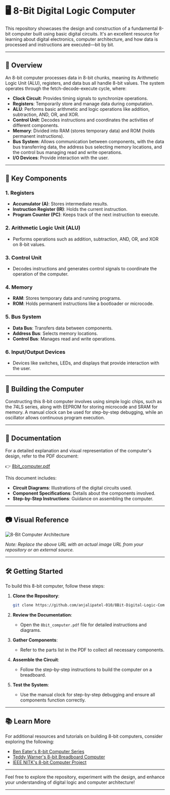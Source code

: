 # 🖥️ 8-Bit Digital Logic Computer

This repository showcases the design and construction of a fundamental 8-bit computer built using basic digital circuits. It's an excellent resource for learning about digital electronics, computer architecture, and how data is processed and instructions are executed—bit by bit.

---

## 📘 Overview

An 8-bit computer processes data in 8-bit chunks, meaning its Arithmetic Logic Unit (ALU), registers, and data bus all handle 8-bit values. The system operates through the fetch-decode-execute cycle, where:

* **Clock Circuit**: Provides timing signals to synchronize operations.
* **Registers**: Temporarily store and manage data during computation.
* **ALU**: Performs basic arithmetic and logic operations like addition, subtraction, AND, OR, and XOR.
* **Control Unit**: Decodes instructions and coordinates the activities of different components.
* **Memory**: Divided into RAM (stores temporary data) and ROM (holds permanent instructions).
* **Bus System**: Allows communication between components, with the data bus transferring data, the address bus selecting memory locations, and the control bus managing read and write operations.
* **I/O Devices**: Provide interaction with the user.

---

## 🧠 Key Components

### 1. **Registers**

* **Accumulator (A)**: Stores intermediate results.
* **Instruction Register (IR)**: Holds the current instruction.
* **Program Counter (PC)**: Keeps track of the next instruction to execute.

### 2. **Arithmetic Logic Unit (ALU)**

* Performs operations such as addition, subtraction, AND, OR, and XOR on 8-bit values.

### 3. **Control Unit**

* Decodes instructions and generates control signals to coordinate the operation of the computer.

### 4. **Memory**

* **RAM**: Stores temporary data and running programs.
* **ROM**: Holds permanent instructions like a bootloader or microcode.

### 5. **Bus System**

* **Data Bus**: Transfers data between components.
* **Address Bus**: Selects memory locations.
* **Control Bus**: Manages read and write operations.

### 6. **Input/Output Devices**

* Devices like switches, LEDs, and displays that provide interaction with the user.

---

## 🔧 Building the Computer

Constructing this 8-bit computer involves using simple logic chips, such as the 74LS series, along with EEPROM for storing microcode and SRAM for memory. A manual clock can be used for step-by-step debugging, while an oscillator allows continuous program execution.

---

## 📄 Documentation

For a detailed explanation and visual representation of the computer's design, refer to the PDF document:

👉 [8bit\_computer.pdf](https://github.com/anjalipatel-010/8Bit-Digital-Logic-Computer/raw/main/8bit_computer.pdf)

This document includes:

* **Circuit Diagrams**: Illustrations of the digital circuits used.
* **Component Specifications**: Details about the components involved.
* **Step-by-Step Instructions**: Guidance on assembling the computer.

---

## 📷 Visual Reference

![8-Bit Computer Architecture](https://example.com/8bit_computer_architecture.png)

*Note: Replace the above URL with an actual image URL from your repository or an external source.*

---

## 🛠️ Getting Started

To build this 8-bit computer, follow these steps:

1. **Clone the Repository**:

   ```bash
   git clone https://github.com/anjalipatel-010/8Bit-Digital-Logic-Computer.git
   ```

2. **Review the Documentation**:

   * Open the `8bit_computer.pdf` file for detailed instructions and diagrams.

3. **Gather Components**:

   * Refer to the parts list in the PDF to collect all necessary components.

4. **Assemble the Circuit**:

   * Follow the step-by-step instructions to build the computer on a breadboard.

5. **Test the System**:

   * Use the manual clock for step-by-step debugging and ensure all components function correctly.

---

## 📚 Learn More

For additional resources and tutorials on building 8-bit computers, consider exploring the following:

* [Ben Eater's 8-bit Computer Series](https://eater.net/8bit)
* [Teddy Warner's 8-bit Breadboard Computer](https://teddywarner.org/Projects/8-bit/)
* [IEEE NITK's 8-bit Computer Project](https://github.com/IEEE-NITK/8-bit-Computer)

---

Feel free to explore the repository, experiment with the design, and enhance your understanding of digital logic and computer architecture!

---
